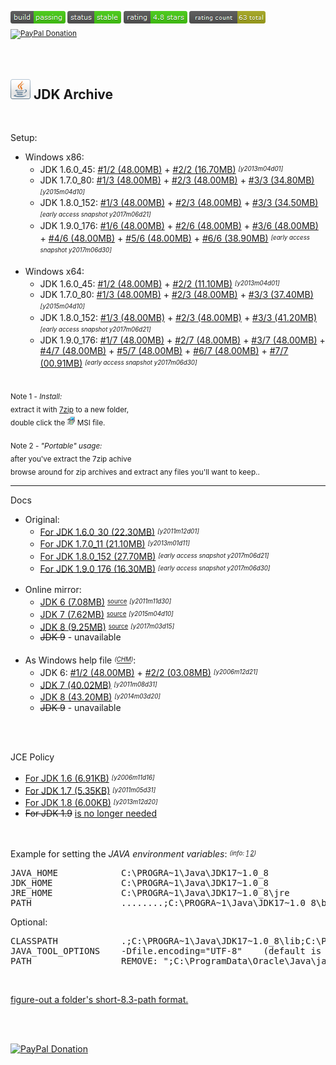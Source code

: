 <sup><a href="#"><img src="resources/icon_build_passing.png" alt=""/></a>&nbsp;<a href="#"><img src="resources/icon_status_stable.png" alt=""/></a>&nbsp;<a href="#"><img src="resources/icon_rating.png" alt=""/></a>&nbsp;<a href="#"><img src="resources/icon_rating_count.png" alt=""/></a> &nbsp; <a target="_blank" href="https://paypal.me/e1adkarak0" rel="nofollow"><img src="https://www.paypalobjects.com/webstatic/mktg/Logo/pp-logo-100px.png" border="0" alt="PayPal Donation"></a></sup>

<br/>
<h2><a href="#"><img alt="" width="32" height="32" src="resources/icon_jdk.png"/></a> JDK Archive</h2>

<br/>

Setup:
<ul>
<li>Windows x86:
<ul>
<li>JDK 1.6.0_45:  <a href="jdk_1.6.0_45_windows_x86.7z.001"  >#1/2 (48.00MB)</a> + <a href="jdk_1.6.0_45_windows_x86.7z.002"  >#2/2 (16.70MB)</a> <sup><sub><em>[y2013m04d01]</em></sub></sup></li>
<li>JDK 1.7.0_80:  <a href="jdk_1.7.0_80_windows_x86.7z.001"  >#1/3 (48.00MB)</a> + <a href="jdk_1.7.0_80_windows_x86.7z.002"  >#2/3 (48.00MB)</a> + <a href="jdk_1.7.0_80_windows_x86.7z.003"  >#3/3 (34.80MB)</a> <sup><sub><em>[y2015m04d10]</em></sub></sup></li>
<li>JDK 1.8.0_152: <a href="jdk_1.8.0_152_windows_x86.7z.001" >#1/3 (48.00MB)</a> + <a href="jdk_1.8.0_152_windows_x86.7z.002" >#2/3 (48.00MB)</a> + <a href="jdk_1.8.0_152_windows_x86.7z.003" >#3/3 (34.50MB)</a> <sup><sub><em>[early access snapshot y2017m06d21]</em></sub></sup></li>
<li>JDK 1.9.0_176: <a href="jdk_1.9.0_176_windows_x86.7z.001" >#1/6 (48.00MB)</a> + <a href="jdk_1.9.0_176_windows_x86.7z.002" >#2/6 (48.00MB)</a> + <a href="jdk_1.9.0_176_windows_x86.7z.003" >#3/6 (48.00MB)</a> + <a href="jdk_1.9.0_176_windows_x86.7z.004" >#4/6 (48.00MB)</a> + <a href="jdk_1.9.0_176_windows_x86.7z.005" >#5/6 (48.00MB)</a> + <a href="jdk_1.9.0_176_windows_x86.7z.006" >#6/6 (38.90MB)</a> <sup><sub><em>[early access snapshot y2017m06d30]</em></sub></sup></li>
</ul><br/>
</li>
<li>Windows x64:
<ul>
<li>JDK 1.6.0_45:  <a href="jdk_1.7.0_80_windows_x64.7z.001"  >#1/2 (48.00MB)</a> + <a href="jdk_1.7.0_80_windows_x64.7z.003"  >#2/2 (11.10MB)</a> <sup><sub><em>[y2013m04d01]</em></sub></sup></li>
<li>JDK 1.7.0_80:  <a href="jdk_1.7.0_80_windows_x64.7z.001"  >#1/3 (48.00MB)</a> + <a href="jdk_1.7.0_80_windows_x64.7z.002"  >#2/3 (48.00MB)</a> + <a href="jdk_1.7.0_80_windows_x64.7z.003"  >#3/3 (37.40MB)</a> <sup><sub><em>[y2015m04d10]</em></sub></sup></li>
<li>JDK 1.8.0_152: <a href="jdk_1.8.0_152_windows_x64.7z.001" >#1/3 (48.00MB)</a> + <a href="jdk_1.8.0_152_windows_x64.7z.002" >#2/3 (48.00MB)</a> + <a href="jdk_1.8.0_152_windows_x64.7z.003" >#3/3 (41.20MB)</a> <sup><sub><em>[early access snapshot y2017m06d21]</em></sub></sup></li>
<li>JDK 1.9.0_176: <a href="jdk_1.9.0_176_windows_x64.7z.001" >#1/7 (48.00MB)</a> + <a href="jdk_1.9.0_176_windows_x64.7z.002" >#2/7 (48.00MB)</a> + <a href="jdk_1.9.0_176_windows_x64.7z.003" >#3/7 (48.00MB)</a> + <a href="jdk_1.9.0_176_windows_x64.7z.004" >#4/7 (48.00MB)</a> + <a href="jdk_1.9.0_176_windows_x64.7z.005" >#5/7 (48.00MB)</a> + <a href="jdk_1.9.0_176_windows_x64.7z.006" >#6/7 (48.00MB)</a> + <a href="jdk_1.9.0_176_windows_x64.7z.007" >#7/7 (00.91MB)</a> <sup><sub><em>[early access snapshot y2017m06d30]</em></sub></sup></li>
</ul><br/>
</li>
</ul>


<sub>Note 1 - <em>Install:</em><br/>extract it with <a href="http://www.7-zip.org/download.html">7zip</a> to a new folder, <br/>double click the <a href="#"><img width="13" height="13" alt="" src="resources/icon_setup.png"/></a> MSI file.</sub>
<br/>
<br/>
<sub>Note 2 - <em>"Portable" usage:</em><br/>after you've extract the 7zip achive <br/>browse around for zip archives and extract any files you'll want to keep..</sub>

<hr/>

Docs
<ul>
<li>Original:
<ul>
<li><a href="docs_6.7z">For JDK 1.6.0_30  (22.30MB)</a> <sup><sub><em>[y2011m12d01]</em></sub></sup></li>
<li><a href="docs_7.7z">For JDK 1.7.0_11  (21.10MB)</a> <sup><sub><em>[y2013m01d11]</em></sub></sup></li>
<li><a href="docs_8.7z">For JDK 1.8.0_152 (27.70MB)</a> <sup><sub><em>[early access snapshot y2017m06d21]</em></sub></sup></li>
<li><a href="docs_9.7z">For JDK 1.9.0_176 (16.30MB)</a> <sup><sub><em>[early access snapshot y2017m06d30]</em></sub></sup></li>
</ul><br/>
</li>
<li>Online mirror:
<ul>
<li><a href="docs_6_webdump.7z">JDK 6 (7.08MB)</a> <sup><sub><a href="http://docs.oracle.com/javase/6/docs/">source</a></sub></sup> <sup><sub><em>[y2011m11d30]</em></sub></sup></li>
<li><a href="docs_7_webdump.7z">JDK 7 (7.62MB)</a> <sup><sub><a href="http://docs.oracle.com/javase/7/docs/">source</a></sub></sup> <sup><sub><em>[y2015m04d10]</em></sub></sup></li>
<li><a href="docs_8_webdump.7z">JDK 8 (9.25MB)</a> <sup><sub><a href="http://docs.oracle.com/javase/8/docs/">source</a></sub></sup> <sup><sub><em>[y2017m03d15]</em></sub></sup></li>
<li><del>JDK 9</del> - unavailable</li>
</ul><br/>
</li>
<li>As Windows help file <sup><sub><em>(<a href="https://en.wikipedia.org/wiki/Microsoft_Compiled_HTML_Help">CHM</a>)</em></sub></sup>:
<ul>
<li>JDK 6: <a href="docs_6_chm.7z.001">#1/2 (48.00MB)</a> + <a href="docs_6_chm.7z.002">#2/2 (03.08MB)</a> <sup><sub><em>[y2006m12d21]</em></sub></sup></li>
<li><a href="docs_7_chm.7z">JDK 7 (40.02MB)</a> <sup><sub><em>[y2011m08d31]</em></sub></sup></li>
<li><a href="docs_8_chm.7z">JDK 8 (43.20MB)</a> <sup><sub><em>[y2014m03d20]</em></sub></sup></li>
<li><del>JDK 9</del> - unavailable</li>
</ul><br/>
</li>
</ul>

<br/>

JCE Policy
<ul>
<li><a href="jce_policy_6.7z">For JDK 1.6 (6.91KB)</a> <sup><sub><em>[y2006m11d16]</em></sub></sup></li>
<li><a href="jce_policy_7.7z">For JDK 1.7 (5.35KB)</a> <sup><sub><em>[y2011m05d31]</em></sub></sup></li>
<li><a href="jce_policy_8.7z">For JDK 1.8 (6.00KB)</a> <sup><sub><em>[y2013m12d20]</em></sub></sup></li>
<li><del>For JDK 1.9</del> <a href="https://stackoverflow.com/questions/39097058/jce-zip-file-for-jdk-9">is no longer needed</a></li>
</ul>

<br/>

Example for setting the <em>JAVA environment variables</em>: <sup><sub><em>(info: <a href="https://stackoverflow.com/questions/1672281/environment-variables-for-java-installation">1</a> <a href="https://www.java.com/en/download/help/path.xml">2</a>)</em></sub></sup>
<pre>
JAVA_HOME            C:\PROGRA~1\Java\JDK17~1.0_8
JDK_HOME             C:\PROGRA~1\Java\JDK17~1.0_8
JRE_HOME             C:\PROGRA~1\Java\JDK17~1.0_8\jre
PATH                 ........;C:\PROGRA~1\Java\JDK17~1.0_8\bin;
</pre>

Optional:
<pre>
CLASSPATH            .;C:\PROGRA~1\Java\JDK17~1.0_8\lib;C:\PROGRA~1\Java\JDK17~1.0_8\jre\lib;
JAVA_TOOL_OPTIONS    -Dfile.encoding="UTF-8"    (default is "Windows-1252")
PATH                 REMOVE: ";C:\ProgramData\Oracle\Java\javapath;"
</pre>


<br/>

<a href="https://gist.github.com/eladkarako/a250e2daa2f67a40437ecfae3d7641de">figure-out a folder's short-8.3-path format.</a>

<br/>
<br/>

<a target="_blank" href="https://paypal.me/e1adkarak0" rel="nofollow"><img src="https://www.paypalobjects.com/webstatic/mktg/Logo/pp-logo-100px.png" border="0" alt="PayPal Donation"></a>
